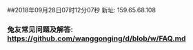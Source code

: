 ##2018年09月28日07时12分07秒 新址: 159.65.68.108
### 兔友常见问题及解答: https://github.com/wanggonging/d/blob/w/FAQ.md
